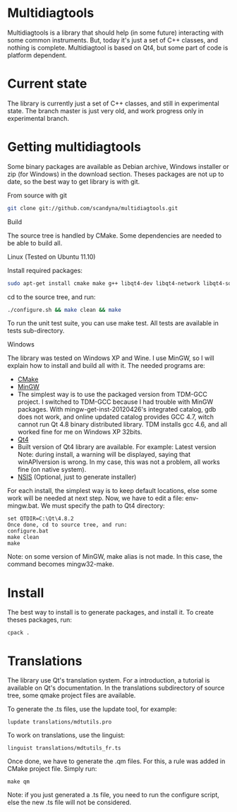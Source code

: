 Multidiagtools
==============

Multidiagtools is a library that should help (in some future) interacting with some common instruments.
But, today it's just a set of C++ classes, and nothing is complete. Multidiagtool is based on Qt4, but some part of code is platform dependent.

Current state
=============

The library is currently just a set of C++ classes, and still in experimental state.
The branch master is just very old, and work progress only in experimental branch.

Getting multidiagtools
======================

Some binary packages are available as Debian archive, Windows installer or zip (for Windows) in the download section.
Theses packages are not up to date, so the best way to get library is with git.

From source with git

```bash
git clone git://github.com/scandyna/multidiagtools.git
```

Build

The source tree is handled by CMake. Some dependencies are needed to be able to build all.

Linux (Tested on Ubuntu 11.10)

Install required packages:

```bash
sudo apt-get install cmake make g++ libqt4-dev libqt4-network libqt4-sql libqt4-sql-mysql libqt4-sql-sqlite
```
cd to the source tree, and run:

```bash
./configure.sh && make clean && make
```
To run the unit test suite, you can use make test. All tests are available in tests sub-directory.

Windows

The library was tested on Windows XP and Wine. I use MinGW, so I will explain how to install and build all with it. The needed programs are:

* [CMake](http://www.cmake.org) 
* [MinGW](http://www.mingw.org)
*  The simplest way is to use the packaged version from TDM-GCC project. I switched to TDM-GCC because I had trouble with MinGW packages. With mingw-get-inst-20120426's integrated catalog, gdb does not work, and online updated catalog provides GCC 4.7, witch cannot run Qt 4.8 binary distributed library. TDM installs gcc 4.6, and all worked fine for me on Windows XP 32bits.
*  [Qt4](http://qt-project.org/downloads)
  *  Built version of Qt4 library are available. For example: Latest version Note: during install, a warning will be displayed, saying that winAPIversion is wrong. In my case, this was not a problem, all works fine (on native system).
*  [NSIS](http://nsis.sourceforge.net/Download) (Optional, just to generate installer)

For each install, the simplest way is to keep default locations, else some work will be needed at next step.
Now, we have to edit a file: env-mingw.bat. We must specify the path to Qt4 directory:

```
set QTDIR=C:\Qt\4.8.2
Once done, cd to source tree, and run:
configure.bat
make clean
make
```

Note: on some version of MinGW, make alias is not made. In this case, the command becomes mingw32-make.

Install
=======

The best way to install is to generate packages, and install it. To create theses packages, run:

```
cpack .
```

Translations
============

The library use Qt's translation system. For a introduction, a tutorial is available on Qt's documentation.
In the translations subdirectory of source tree, some qmake project files are available.

To generate the .ts files, use the lupdate tool, for example:

```
lupdate translations/mdtutils.pro
```

To work on translations, use the linguist:

```
linguist translations/mdtutils_fr.ts
```

Once done, we have to generate the .qm files. For this, a rule was added in CMake project file. Simply run:

```
make qm
```
Note: if you just generated a .ts file, you need to run the configure script, else the new .ts file will not be considered.

